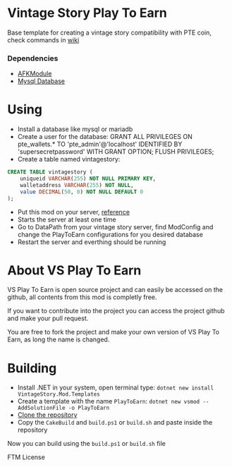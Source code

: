 # Vintage Story Play To Earn
Base template for creating a vintage story compatibility with PTE coin, check commands in [wiki](https://github.com/GxsperMain/vs_play_to_earn/wiki)

### Dependencies
- [AFKModule](https://mods.vintagestory.at/afkmodule)
- [Mysql Database](https://www.mysql.com/)

# Using
- Install a database like mysql or mariadb
- Create a user for the database: GRANT ALL PRIVILEGES ON pte_wallets.* TO 'pte_admin'@'localhost' IDENTIFIED BY 'supersecretpassword' WITH GRANT OPTION; FLUSH PRIVILEGES;
- Create a table named vintagestory:
```sql
CREATE TABLE vintagestory (
    uniqueid VARCHAR(255) NOT NULL PRIMARY KEY,
    walletaddress VARCHAR(255) NOT NULL,
    value DECIMAL(50, 0) NOT NULL DEFAULT 0
);
```
- Put this mod on your server, [reference](https://wiki.vintagestory.at/Adding_mods)
- Starts the server at least one time
- Go to DataPath from your vintage story server, find ModConfig and change the PlayToEarn configurations for you desired database
- Restart the server and everthing should be running

# About VS Play To Earn
VS Play To Earn is open source project and can easily be accessed on the github, all contents from this mod is completly free.

If you want to contribute into the project you can access the project github and make your pull request.

You are free to fork the project and make your own version of VS Play To Earn, as long the name is changed.

# Building
- Install .NET in your system, open terminal type: ``dotnet new install VintageStory.Mod.Templates``
- Create a template with the name ``PlayToEarn``: ``dotnet new vsmod --AddSolutionFile -o PlayToEarn``
- [Clone the repository](https://github.com/GxsperMain/vs_play_to_earn/archive/refs/heads/main.zip)
- Copy the ``CakeBuild`` and ``build.ps1`` or ``build.sh`` and paste inside the repository

Now you can build using the ``build.ps1`` or ``build.sh`` file

FTM License